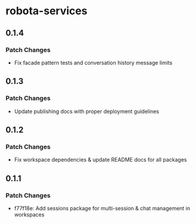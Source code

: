 # robota-services

## 0.1.4

### Patch Changes

- Fix facade pattern tests and conversation history message limits

## 0.1.3

### Patch Changes

- Update publishing docs with proper deployment guidelines

## 0.1.2

### Patch Changes

- Fix workspace dependencies & update README docs for all packages

## 0.1.1

### Patch Changes

- f77f18e: Add sessions package for multi-session & chat management in workspaces

